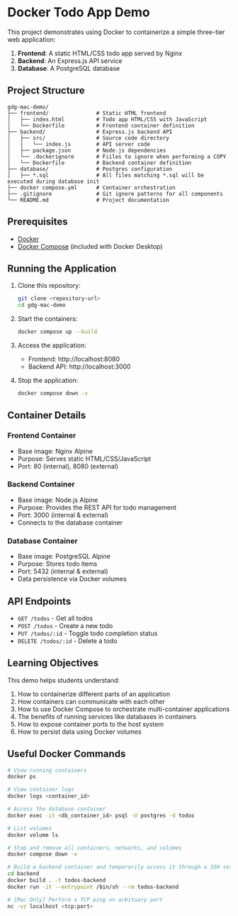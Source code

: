 # Docker Todo App Demo

This project demonstrates using Docker to containerize a simple three-tier web application:
1. **Frontend**: A static HTML/CSS todo app served by Nginx
2. **Backend**: An Express.js API service
3. **Database**: A PostgreSQL database

## Project Structure

```
gdg-mac-demo/
├── frontend/               # Static HTML frontend
│   ├── index.html          # Todo app HTML/CSS with JavaScript
│   └── Dockerfile          # Frontend container definition
├── backend/                # Express.js backend API
│   ├── src/                # Source code directory
│   │   └── index.js        # API server code
│   ├── package.json        # Node.js dependencies
│   └── .dockerignore       # Fiiles to ignore when performing a COPY
│   └── Dockerfile          # Backend container definition
├── database/               # Postgres configuration
│   ├── *.sql               # All files matching *.sql will be executed during database init
├── docker compose.yml      # Container orchestration
├── .gitignore              # Git ignore patterns for all components
└── README.md               # Project documentation
```

## Prerequisites

- [Docker](https://docs.docker.com/get-docker/)
- [Docker Compose](https://docs.docker.com/compose/install/) (included with Docker Desktop)

## Running the Application

1. Clone this repository:
   ```bash
   git clone <repository-url>
   cd gdg-mac-demo
   ```

2. Start the containers:
   ```bash
   docker compose up --build
   ```

3. Access the application:
   - Frontend: http://localhost:8080
   - Backend API: http://localhost:3000

4. Stop the application:
   ```bash
   docker compose down -v
   ```

## Container Details

### Frontend Container
- Base image: Nginx Alpine
- Purpose: Serves static HTML/CSS/JavaScript
- Port: 80 (internal), 8080 (external)

### Backend Container
- Base image: Node.js Alpine
- Purpose: Provides the REST API for todo management
- Port: 3000 (internal & external)
- Connects to the database container

### Database Container
- Base image: PostgreSQL Alpine
- Purpose: Stores todo items
- Port: 5432 (internal & external)
- Data persistence via Docker volumes

## API Endpoints

- `GET /todos` - Get all todos
- `POST /todos` - Create a new todo
- `PUT /todos/:id` - Toggle todo completion status
- `DELETE /todos/:id` - Delete a todo

## Learning Objectives

This demo helps students understand:

1. How to containerize different parts of an application
2. How containers can communicate with each other
3. How to use Docker Compose to orchestrate multi-container applications
4. The benefits of running services like databases in containers
5. How to expose container ports to the host system
6. How to persist data using Docker volumes

## Useful Docker Commands

```bash
# View running containers
docker ps

# View container logs
docker logs <container_id>

# Access the database container
docker exec -it <db_container_id> psql -U postgres -d todos

# List volumes
docker volume ls

# Stop and remove all containers, networks, and volumes
docker compose down -v

# Build a backend container and temporarily access it through a SSH session
cd backend
docker build . -t todos-backend
docker run -it --entrypoint /bin/sh --rm todos-backend

# [Mac Only] Perform a TCP ping on arbituary port 
nc -vz localhost <tcp:port>
``` 

